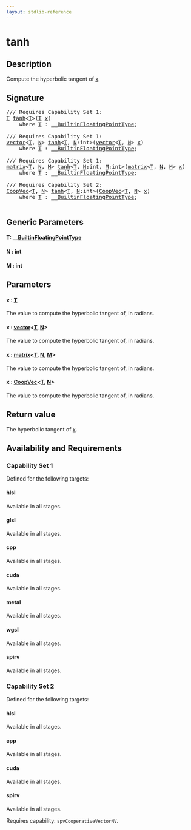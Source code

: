```yaml
---
layout: stdlib-reference
---
```


# tanh

## Description

Compute the hyperbolic tangent of <span class='code'><a href="tanh.html#decl-x" class="code_param">x</a></span>.



## Signature 

<pre>
/// Requires Capability Set 1:
<a href="tanh.html#typeparam-T" class="code_type">T</a> <a href="tanh.html">tanh</a>&lt;<a href="tanh.html#typeparam-T" class="code_type">T</a>&gt;(<a href="tanh.html#typeparam-T" class="code_type">T</a> <a href="tanh.html#decl-x" class="code_param">x</a>)
    <span class='code_keyword'>where</span> <a href="tanh.html#typeparam-T" class="code_type">T</a> : <a href="index.html" class="code_type">__BuiltinFloatingPointType</a>;

/// Requires Capability Set 1:
<a href="index.html" class="code_type">vector</a>&lt;<a href="tanh.html#typeparam-T" class="code_type">T</a>, <a href="tanh.html#decl-N" class="code_var">N</a>&gt; <a href="tanh.html">tanh</a>&lt;<a href="tanh.html#typeparam-T" class="code_type">T</a>, <a href="tanh.html#decl-N" class="code_var">N</a>:<span class="code_keyword">int</span>&gt;(<a href="index.html" class="code_type">vector</a>&lt;<a href="tanh.html#typeparam-T" class="code_type">T</a>, <a href="tanh.html#decl-N" class="code_var">N</a>&gt; <a href="tanh.html#decl-x" class="code_param">x</a>)
    <span class='code_keyword'>where</span> <a href="tanh.html#typeparam-T" class="code_type">T</a> : <a href="index.html" class="code_type">__BuiltinFloatingPointType</a>;

/// Requires Capability Set 1:
<a href="index.html" class="code_type">matrix</a>&lt;<a href="tanh.html#typeparam-T" class="code_type">T</a>, <a href="tanh.html#decl-N" class="code_var">N</a>, <a href="tanh.html#decl-M" class="code_var">M</a>&gt; <a href="tanh.html">tanh</a>&lt;<a href="tanh.html#typeparam-T" class="code_type">T</a>, <a href="tanh.html#decl-N" class="code_var">N</a>:<span class="code_keyword">int</span>, <a href="tanh.html#decl-M" class="code_var">M</a>:<span class="code_keyword">int</span>&gt;(<a href="index.html" class="code_type">matrix</a>&lt;<a href="tanh.html#typeparam-T" class="code_type">T</a>, <a href="tanh.html#decl-N" class="code_var">N</a>, <a href="tanh.html#decl-M" class="code_var">M</a>&gt; <a href="tanh.html#decl-x" class="code_param">x</a>)
    <span class='code_keyword'>where</span> <a href="tanh.html#typeparam-T" class="code_type">T</a> : <a href="index.html" class="code_type">__BuiltinFloatingPointType</a>;

/// Requires Capability Set 2:
<a href="index.html" class="code_type">CoopVec</a>&lt;<a href="tanh.html#typeparam-T" class="code_type">T</a>, <a href="tanh.html#decl-N" class="code_var">N</a>&gt; <a href="tanh.html">tanh</a>&lt;<a href="tanh.html#typeparam-T" class="code_type">T</a>, <a href="tanh.html#decl-N" class="code_var">N</a>:<span class="code_keyword">int</span>&gt;(<a href="index.html" class="code_type">CoopVec</a>&lt;<a href="tanh.html#typeparam-T" class="code_type">T</a>, <a href="tanh.html#decl-N" class="code_var">N</a>&gt; <a href="tanh.html#decl-x" class="code_param">x</a>)
    <span class='code_keyword'>where</span> <a href="tanh.html#typeparam-T" class="code_type">T</a> : <a href="index.html" class="code_type">__BuiltinFloatingPointType</a>;

</pre>

## Generic Parameters

####  <a id="typeparam-T"></a>T: [\_\_BuiltinFloatingPointType](../interfaces/0_builtinfloatingpointtype-029hm/index)
####  <a id="decl-N"></a>N  : int
####  <a id="decl-M"></a>M  : int

## Parameters

####  <a id="decl-x"></a>x  : [T](tanh#typeparam-T)
The value to compute the hyperbolic tangent of, in radians.

####  <a id="decl-x"></a>x  : [vector](../types/vector/index)\<[T](../types/vector/index#typeparam-T), [N](../types/vector/index#decl-N)\>
The value to compute the hyperbolic tangent of, in radians.

####  <a id="decl-x"></a>x  : [matrix](../types/matrix/index)\<[T](../types/matrix/t-0), [N](../types/matrix/index#decl-N), [M](../types/matrix/index#decl-M)\>
The value to compute the hyperbolic tangent of, in radians.

####  <a id="decl-x"></a>x  : [CoopVec](../types/coopvec-04/index)\<[T](../types/coopvec-04/index#typeparam-T), [N](../types/coopvec-04/index#decl-N)\>
The value to compute the hyperbolic tangent of, in radians.


## Return value
The hyperbolic tangent of <span class='code'><a href="tanh.html#decl-x" class="code_param">x</a></span>.


## Availability and Requirements

### Capability Set 1

Defined for the following targets:

#### hlsl
Available in all stages.

#### glsl
Available in all stages.

#### cpp
Available in all stages.

#### cuda
Available in all stages.

#### metal
Available in all stages.

#### wgsl
Available in all stages.

#### spirv
Available in all stages.


### Capability Set 2

Defined for the following targets:

#### hlsl
Available in all stages.

#### cpp
Available in all stages.

#### cuda
Available in all stages.

#### spirv
Available in all stages.

Requires capability: `spvCooperativeVectorNV`.


